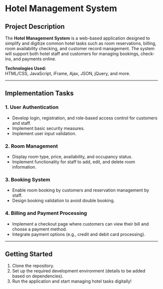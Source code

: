 # Hotel Management System

## Project Description
The **Hotel Management System** is a web-based application designed to simplify and digitize common hotel tasks such as room reservations, billing, room availability checking, and customer record management. The system will support both hotel staff and customers for managing bookings, check-ins, and payments online. 

**Technologies Used:**  
HTML/CSS, JavaScript, iFrame, Ajax, JSON, jQuery, and more.

---

## Implementation Tasks

### 1. User Authentication
- Develop login, registration, and role-based access control for customers and staff.
- Implement basic security measures.
- Implement user input validation.

### 2. Room Management
- Display room type, price, availability, and occupancy status.
- Implement functionality for staff to add, edit, and delete room information.

### 3. Booking System
- Enable room booking by customers and reservation management by staff.
- Design booking validation to avoid double booking.

### 4. Billing and Payment Processing
- Implement a checkout page where customers can view their bill and choose a payment method.
- Integrate payment options (e.g., credit and debit card processing).

---

## Getting Started
1. Clone the repository.
2. Set up the required development environment (details to be added based on dependencies).
3. Run the application and start managing hotel tasks digitally!
